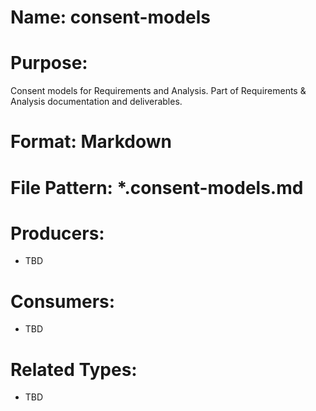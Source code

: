 # Name: consent-models

# Purpose:
Consent models for Requirements and Analysis. Part of Requirements & Analysis documentation and deliverables.

# Format: Markdown

# File Pattern: *.consent-models.md

# Producers:
- TBD

# Consumers:
- TBD

# Related Types:
- TBD
